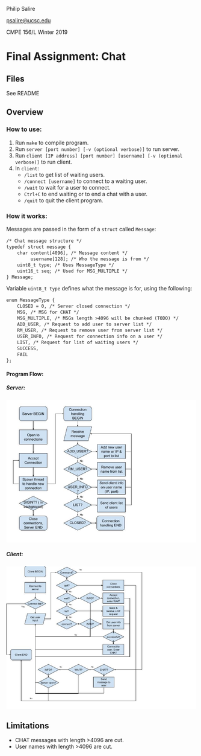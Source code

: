 Philip Salire

psalire@ucsc.edu

CMPE 156/L Winter 2019

# Final Assignment: Chat

## Files

See README

## Overview

### How to use:

1. Run ```make``` to compile program.
2. Run ```server [port number] [-v (optional verbose)]``` to run server.
3. Run ```client [IP address] [port number] [username] [-v (optional verbose)]``` to run client.
4. In ```client```:
    * ```/list``` to get list of waiting users.
    * ```/connect [username]``` to connect to a waiting user.
    * ```/wait``` to wait for a user to connect.
    * ```Ctrl+C``` to end waiting or to end a chat with a user.
    * ```/quit``` to quit the client program.

### How it works:

Messages are passed in the form of a ```struct``` called ```Message```:

```
/* Chat message structure */
typedef struct message {
    char content[4096], /* Message content */
         username[128]; /* Who the message is from */
    uint8_t type; /* Uses MessageType */
    uint16_t seq; /* Used for MSG_MULTIPLE */
} Message;
```

Variable ```uint8_t type``` defines what the message is for, using the following:
```
enum MessageType {
    CLOSED = 0, /* Server closed connection */
    MSG, /* MSG for CHAT */
    MSG_MULTIPLE, /* MSGs length >4096 will be chunked (TODO) */
    ADD_USER, /* Request to add user to server list */
    RM_USER, /* Request to remove user from server list */
    USER_INFO, /* Request for connection info on a user */
    LIST, /* Request for list of waiting users */
    SUCCESS,
    FAIL
};
```
    
#### Program Flow:

##### Server:

![Server Flowchart](serverfc.jpg "Server Flowchart")

##### Client:

![Client Flowchart](clientfc.jpg "Client Flowchart")

## Limitations

* CHAT messages with length >4096 are cut.
* User names with length >4096 are cut.
